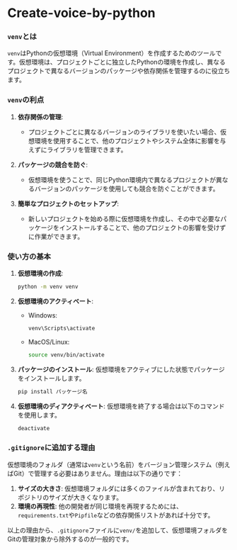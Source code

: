 # Create-voice-by-python
### `venv`とは

`venv`はPythonの仮想環境（Virtual Environment）を作成するためのツールです。仮想環境は、プロジェクトごとに独立したPythonの環境を作成し、異なるプロジェクトで異なるバージョンのパッケージや依存関係を管理するのに役立ちます。

### `venv`の利点

1. **依存関係の管理**:
   - プロジェクトごとに異なるバージョンのライブラリを使いたい場合、仮想環境を使用することで、他のプロジェクトやシステム全体に影響を与えずにライブラリを管理できます。

2. **パッケージの競合を防ぐ**:
   - 仮想環境を使うことで、同じPython環境内で異なるプロジェクトが異なるバージョンのパッケージを使用しても競合を防ぐことができます。

3. **簡単なプロジェクトのセットアップ**:
   - 新しいプロジェクトを始める際に仮想環境を作成し、その中で必要なパッケージをインストールすることで、他のプロジェクトの影響を受けずに作業ができます。

### 使い方の基本

1. **仮想環境の作成**:
   ```bash
   python -m venv venv
   ```

2. **仮想環境のアクティベート**:
   - Windows:
     ```bash
     venv\Scripts\activate
     ```
   - MacOS/Linux:
     ```bash
     source venv/bin/activate
     ```

3. **パッケージのインストール**:
   仮想環境をアクティブにした状態でパッケージをインストールします。
   ```bash
   pip install パッケージ名
   ```

4. **仮想環境のディアクティベート**:
   仮想環境を終了する場合は以下のコマンドを使用します。
   ```bash
   deactivate
   ```

### `.gitignore`に追加する理由

仮想環境のフォルダ（通常は`venv`という名前）をバージョン管理システム（例えばGit）で管理する必要はありません。理由は以下の通りです：

1. **サイズの大きさ**: 仮想環境フォルダには多くのファイルが含まれており、リポジトリのサイズが大きくなります。
2. **環境の再現性**: 他の開発者が同じ環境を再現するためには、`requirements.txt`や`Pipfile`などの依存関係リストがあれば十分です。

以上の理由から、`.gitignore`ファイルに`venv/`を追加して、仮想環境フォルダをGitの管理対象から除外するのが一般的です。
